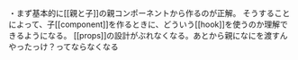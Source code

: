 ・まず基本的に[[親と子]]の親コンポーネントから作るのが正解。
そうすることによって、子[[component]]を作るときに、どういう[[hook]]を使うのか理解できるようになる。
[[props]]の設計がぶれなくなる。あとから親になにを渡すんやったっけ？ってならなくなる
